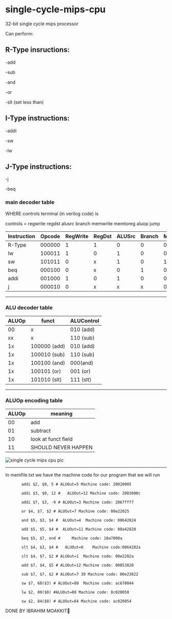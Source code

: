 # single-cycle-mips-cpu
32-bit single cycle mips processor


Can perform:

## R-Type insructions:

-add

-sub

-and

-or

-slt (set less than)


## I-Type instructions:

-addi

-sw

-lw


## J-Type instructions:

-j

-beq




### main decoder table

WHERE controls terminal (in verilog code) is

controls = regwrite regdst alusrc branch memwrite memtoreg aluop jump


|  Instruction | Opcode |RegWrite|RegDst|ALUSrc|Branch|MemWrite|MemtoReg|ALUOp|Jump|
| ------- | ------- | -------- | ------- | ------- | ------ | ------- | ------| --- | -----|
| R-Type | 000000 | 1 | 1 | 0 | 0 | 0 | 0 | 10 | 0|
| lw | 100011 | 1 | 0 | 1 | 0 | 0 | 1| 00 | 0|
| sw | 101011 | 0 | x | 1 | 0 | 1 | x| 00 | 0|
| beq | 000100 | 0 | x | 0 | 1 | 0 | x| 01 | 0|
| addi | 001000 | 1 | 0 | 1 | 0 | 0 | 0| 00 | 0|
| j | 000010 | 0 | x | x | x | 0 | x| xx | 1|
***************************************************
### ALU decoder table
|  ALUOp | funct |ALUControl|
| ------- | ------- | -------- |
| 00 | x | 010 (add) |
| xx | x | 110 (sub) |
| 1x | 100000 (add) | 010 (add) |
| 1x | 100010 (sub) | 110 (sub) |
| 1x | 100100 (and) | 000(and) |
| 1x | 100101 (or) | 001 (or) |
| 1x | 101010 (slt) | 111 (slt) |


*******************************************************
### ALUOp encoding table
| ALUOp  | meaning |
| ------------- | ------------- |
| 00  | add |
| 01  | subtract  |
| 10  | look at funct field  |
| 11  | SHOULD NEVER HAPPEN  |










![single cycle mips cpu pic](https://user-images.githubusercontent.com/108411357/180609488-dd201f40-4677-4da3-8f10-106ea1fde0a7.png)




**********************************************

In memfile.txt we have the machine code for our program that we will run



           addi $2, $0, 5 # ALUOut=5 Machine code: 20020005 

           addi $3, $0, 12 #   ALUOut=12 Machine code: 2003000c
           
           addi $7, $3, -9 # ALUOut=3 Machine code: 2067fff7
           
           or $4, $7, $2 # ALUOut=7 Machine code: 00e22025
           
           and $5, $3, $4 #  ALUOut=4  Machine code: 00642824
           
           add $5, $5, $4 #  ALUOut=11 Machine code: 00a42820
           
           beq $5, $7, end #     Machine code: 10a7000a
           
           slt $4, $3, $4 #   ALUOut=0    Machine code:0064202a
           
           slt $4, $7, $2 # ALUOut=1  Machine code: 00e2202a

           add $7, $4, $5 # ALUOut=12 Machine code: 00853820
           
           sub $7, $7, $2 # ALUOut=7 30 Machine code: 00e23822
           
           sw $7, 68($3) # ALUOut=80  Machine code: ac670044
           
           lw $2, 80($0) #ALUOut=80 Machine code: 8c020050
         
           sw $2, 84($0) # ALUOut=84 Machine code: ac020054








DONE BY IBRAHIM MOAKKIT🎩



